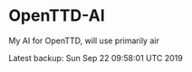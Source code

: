 # OpenTTD-AI
My AI for OpenTTD, will use primarily air

Latest backup: Sun Sep 22 09:58:01 UTC 2019
